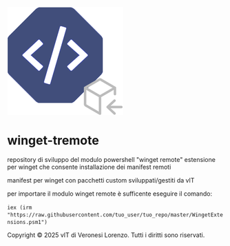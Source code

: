 ![alt](winget-remote.png)
# winget-tremote

repository di sviluppo del modulo powershell "winget remote" estensione per winget
che consente installazione dei manifest remoti

manifest per winget con pacchetti custom sviluppati/gestiti da vlT

per importare il modulo winget remote è sufficente eseguire il comando:

```iex (irm "https://raw.githubusercontent.com/tuo_user/tuo_repo/master/WingetExtensions.psm1")```


Copyright © 2025 vlT di Veronesi Lorenzo. Tutti i diritti sono riservati.
